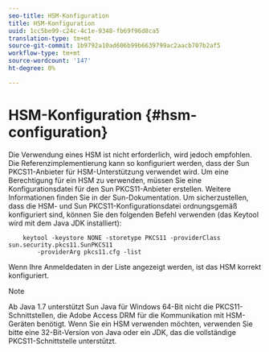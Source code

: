 ```yaml
---
seo-title: HSM-Konfiguration
title: HSM-Konfiguration
uuid: 1cc5be99-c24c-4c1e-9348-fb69f96d8ca5
translation-type: tm+mt
source-git-commit: 1b9792a10ad606b99b6639799ac2aacb707b2af5
workflow-type: tm+mt
source-wordcount: '147'
ht-degree: 0%

---
```



# HSM-Konfiguration {#hsm-configuration}

Die Verwendung eines HSM ist nicht erforderlich, wird jedoch empfohlen. Die Referenzimplementierung kann so konfiguriert werden, dass der Sun PKCS11-Anbieter für HSM-Unterstützung verwendet wird. Um eine Berechtigung für ein HSM zu verwenden, müssen Sie eine Konfigurationsdatei für den Sun PKCS11-Anbieter erstellen. Weitere Informationen finden Sie in der Sun-Dokumentation. Um sicherzustellen, dass die HSM- und Sun PKCS11-Konfigurationsdatei ordnungsgemäß konfiguriert sind, können Sie den folgenden Befehl verwenden (das Keytool wird mit dem Java JDK installiert):

```
    keytool -keystore NONE -storetype PKCS11 -providerClass sun.security.pkcs11.SunPKCS11 
        -providerArg pkcs11.cfg -list
```

Wenn Ihre Anmeldedaten in der Liste angezeigt werden, ist das HSM korrekt konfiguriert.

>[!NOTE]
>
>Ab Java 1.7 unterstützt Sun Java für Windows 64-Bit nicht die PKCS11-Schnittstellen, die Adobe Access DRM für die Kommunikation mit HSM-Geräten benötigt. Wenn Sie ein HSM verwenden möchten, verwenden Sie bitte eine 32-Bit-Version von Java oder ein JDK, das die vollständige PKCS11-Schnittstelle unterstützt.

